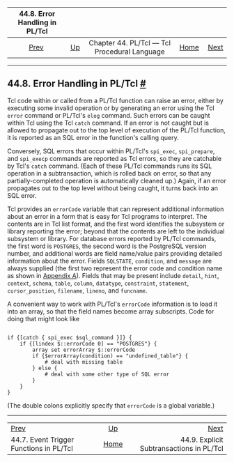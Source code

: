

|                        44.8. Error Handling in PL/Tcl                       |                                                                 |                                              |                                                       |                                                                                |
| :-------------------------------------------------------------------------: | :-------------------------------------------------------------- | :------------------------------------------: | ----------------------------------------------------: | -----------------------------------------------------------------------------: |
| [Prev](pltcl-event-trigger.html "44.7. Event Trigger Functions in PL/Tcl")  | [Up](pltcl.html "Chapter 44. PL/Tcl — Tcl Procedural Language") | Chapter 44. PL/Tcl — Tcl Procedural Language | [Home](index.html "PostgreSQL 17devel Documentation") |  [Next](pltcl-subtransactions.html "44.9. Explicit Subtransactions in PL/Tcl") |

***

## 44.8. Error Handling in PL/Tcl [#](#PLTCL-ERROR-HANDLING)

Tcl code within or called from a PL/Tcl function can raise an error, either by executing some invalid operation or by generating an error using the Tcl `error` command or PL/Tcl's `elog` command. Such errors can be caught within Tcl using the Tcl `catch` command. If an error is not caught but is allowed to propagate out to the top level of execution of the PL/Tcl function, it is reported as an SQL error in the function's calling query.

Conversely, SQL errors that occur within PL/Tcl's `spi_exec`, `spi_prepare`, and `spi_execp` commands are reported as Tcl errors, so they are catchable by Tcl's `catch` command. (Each of these PL/Tcl commands runs its SQL operation in a subtransaction, which is rolled back on error, so that any partially-completed operation is automatically cleaned up.) Again, if an error propagates out to the top level without being caught, it turns back into an SQL error.

Tcl provides an `errorCode` variable that can represent additional information about an error in a form that is easy for Tcl programs to interpret. The contents are in Tcl list format, and the first word identifies the subsystem or library reporting the error; beyond that the contents are left to the individual subsystem or library. For database errors reported by PL/Tcl commands, the first word is `POSTGRES`, the second word is the PostgreSQL version number, and additional words are field name/value pairs providing detailed information about the error. Fields `SQLSTATE`, `condition`, and `message` are always supplied (the first two represent the error code and condition name as shown in [Appendix A](errcodes-appendix.html "Appendix A. PostgreSQL Error Codes")). Fields that may be present include `detail`, `hint`, `context`, `schema`, `table`, `column`, `datatype`, `constraint`, `statement`, `cursor_position`, `filename`, `lineno`, and `funcname`.

A convenient way to work with PL/Tcl's `errorCode` information is to load it into an array, so that the field names become array subscripts. Code for doing that might look like

```

if {[catch { spi_exec $sql_command }]} {
    if {[lindex $::errorCode 0] == "POSTGRES"} {
        array set errorArray $::errorCode
        if {$errorArray(condition) == "undefined_table"} {
            # deal with missing table
        } else {
            # deal with some other type of SQL error
        }
    }
}
```

(The double colons explicitly specify that `errorCode` is a global variable.)

***

|                                                                             |                                                                 |                                                                                |
| :-------------------------------------------------------------------------- | :-------------------------------------------------------------: | -----------------------------------------------------------------------------: |
| [Prev](pltcl-event-trigger.html "44.7. Event Trigger Functions in PL/Tcl")  | [Up](pltcl.html "Chapter 44. PL/Tcl — Tcl Procedural Language") |  [Next](pltcl-subtransactions.html "44.9. Explicit Subtransactions in PL/Tcl") |
| 44.7. Event Trigger Functions in PL/Tcl                                     |      [Home](index.html "PostgreSQL 17devel Documentation")      |                                       44.9. Explicit Subtransactions in PL/Tcl |
